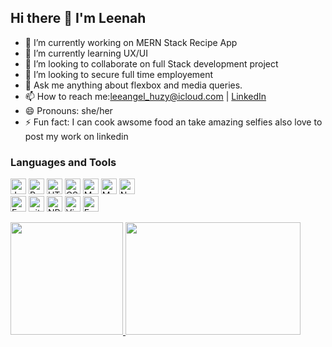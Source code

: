  ## Hi there 👋 I'm Leenah



- 🔭 I’m currently working on MERN Stack Recipe App
- 🌱 I’m currently learning UX/UI
- 👯 I’m looking to collaborate on full Stack development project
- 🤔 I’m looking to secure full time employement
- 💬 Ask me anything about flexbox and media queries.
- 📫 How to reach me:leeangel_huzy@icloud.com | [LinkedIn](https://www.linkedin.com/in/leenah-iqbal// "Leenah on LinkedIn")
- 😄 Pronouns: she/her 
- ⚡ Fun fact: I can cook awsome food an take amazing selfies also love to post my work on linkedin


### Languages and Tools

<p>
  <img src="https://img.shields.io/badge/JavaScript-0C1116?logo=javascript&logoColor=F7DF1E" alt="JavaScript logo" title="JavaScript" height="25" />
  <img src="https://img.shields.io/badge/React-0C1116?logo=react&logoColor=61DAFB" alt="React logo" title="React" height="25" />
  <img src="https://img.shields.io/badge/HTML5-0C1116?logo=html5&logoColor=E34F26" alt="HTML5 logo" title="HTML5" height="25" />
  <img src="https://img.shields.io/badge/CSS3-0C1116?logo=css3&logoColor=1572B6" alt="CSS3 logo" title="CSS3" height="25" />
  <img src="https://img.shields.io/badge/MongoDB-0C1116?logo=mongodb&logoColor=47A248" alt="MongoDB logo" title="MongoDB" height="25" />
  <img src="https://img.shields.io/badge/MySQL-0C1116?logo=mysql&logoColor=00758F" alt="MySQL logo" title="MySQL" height="25" />
  <img src="https://img.shields.io/badge/Node.js-0C1116?logo=node.js&logoColor=339933" alt="Node.js logo" title="Node.js" height="25" />
   <br>
  <img src="https://img.shields.io/badge/Express-0C1116?logo=express&logoColor=FFFFFF" alt="Express.js logo" title="Express.js" height="25" />
  <img src="https://img.shields.io/badge/git-0C1116?logo=git&logoColor=F05032" alt="git logo" title="git" height="25" />
  <img src="https://img.shields.io/badge/NPM-0C1116?logo=npm&logoColor=F7DF1E" alt="NPM logo" title="NPM" height="25" />
  <img src="https://img.shields.io/badge/VS%20Code-0C1116?logo=visual-studio-code&logoColor=007ACC" alt="Visual Studio Code logo" title="Visual Studio Code" height="25" />
  <img src="https://img.shields.io/badge/figma-0C1116?logo=express&logoColor=FFFFFF" alt="Express.js logo" title="Figma" height="25" />
  </p>
  
  
<a href ="https://github.com/rafaballerini">
<img height="180em" src="https://github-readme-stats.vercel.app/api?username=leenahiq&theme=radical&show_icons=true"/>

  
<img height="180em" width="280em" src="https://github-readme-stats.vercel.app/api/top-langs/?username=leenahiq&langs_count=5&theme=radical"/>
 </a>
<!--  ![GitHub Snake dark](github-snake-dark.svgdist/github-snake.svg
      dist/github-snake-dark.svg?palette=github-dark
      dist/ocean.gif?color_snake=orange&color_dots=#bfd6f6,#8dbdff,#64a1f4,#4b91f1,#3c7dd9) -->




